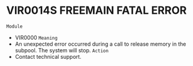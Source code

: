 # VIR0014S FREEMAIN FATAL ERROR
`Module`
- VIR0000
`Meaning`
- An unexpected error occurred during a call to release memory in the subpool. The system will stop.
`Action`
- Contact technical support.
